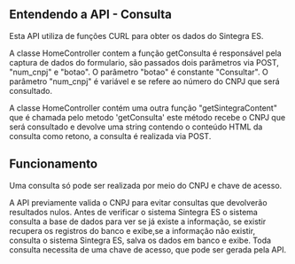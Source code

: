 ## Entendendo a API - Consulta

Esta API utiliza de funções CURL para obter os dados do Sintegra ES.

A classe HomeController contem a função getConsulta é responsável pela captura de dados do formulario, são passados dois parâmetros via POST, "num_cnpj" e "botao". O parâmetro "botao" é constante "Consultar". O parâmetro "num_cnpj" é variável e se refere ao número do CNPJ que será consultado.

A classe HomeController contém uma outra  função "getSintegraContent" que é chamada pelo metodo 'getConsulta' este método recebe o CNPJ que será consultado e devolve uma string contendo o conteúdo HTML da consulta como retono, a consulta é realizada via POST.

## Funcionamento

Uma consulta só pode ser realizada por meio do CNPJ e chave de acesso.

A API previamente valida o CNPJ para evitar consultas que devolverão resultados nulos. Antes de verificar o sistema Sintegra ES o sistema consulta a base de dados para ver se já existe a informação, se existir recupera os registros do banco e exibe,se a informação não existir, consulta o sistema Sintegra ES, salva os dados em banco e exibe. Toda consulta necessita de uma chave de acesso, que pode ser gerada pela API.


